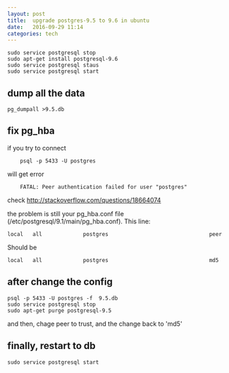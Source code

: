 ```yaml
---
layout: post
title:  upgrade postgres-9.5 to 9.6 in ubuntu
date:   2016-09-29 11:14 
categories: tech 
---
```


```{bash}
sudo service postgresql stop
sudo apt-get install postgresql-9.6
sudo service postgresql staus
sudo service postgresql start
```

## dump all the data

```{bash}
pg_dumpall >9.5.db
```

## fix pg_hba

if you try to connect

        psql -p 5433 -U postgres  

will get error
    
        FATAL: Peer authentication failed for user "postgres"

check http://stackoverflow.com/questions/18664074

the problem is still your pg_hba.conf file (/etc/postgresql/9.1/main/pg_hba.conf). This line:

    local   all             postgres                                peer

Should be

    local   all             postgres                                md5




## after change the config

    psql -p 5433 -U postgres -f  9.5.db
    sudo service postgresql stop
    sudo apt-get purge postgresql-9.5


and then,  chage peer to trust, and the change back to 'md5'


## finally, restart to db

    sudo service postgresql start
